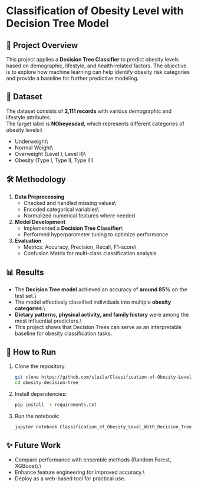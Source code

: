# Classification of Obesity Level with Decision Tree Model

## 📌 Project Overview

This project applies a **Decision Tree Classifier** to predict obesity
levels based on demographic, lifestyle, and health-related factors. The
objective is to explore how machine learning can help identify obesity
risk categories and provide a baseline for further predictive modeling.

## 📂 Dataset

The dataset consists of **2,111 records** with various demographic and
lifestyle attributes.\
The target label is **NObeyesdad**, which represents different
categories of obesity levels:\
- Underweight\
- Normal Weight\
- Overweight (Level I, Level II)\
- Obesity (Type I, Type II, Type III)

## 🛠 Methodology

1.  **Data Preprocessing**
    -   Checked and handled missing values\
    -   Encoded categorical variables\
    -   Normalized numerical features where needed
2.  **Model Development**
    -   Implemented a **Decision Tree Classifier**\
    -   Performed hyperparameter tuning to optimize performance
3.  **Evaluation**
    -   Metrics: Accuracy, Precision, Recall, F1-score\
    -   Confusion Matrix for multi-class classification analysis

## 📊 Results

-   The **Decision Tree model** achieved an accuracy of **around 85%**
    on the test set.\
-   The model effectively classified individuals into multiple **obesity
    categories**.\
-   **Dietary patterns, physical activity, and family history** were
    among the most influential predictors.\
-   This project shows that Decision Trees can serve as an interpretable
    baseline for obesity classification tasks.

## 🚀 How to Run

1.  Clone the repository:

    ``` bash
    git clone https://github.com/slaila/Classification-of-Obesity-Level-With-Decision-Tree-Model.git
    cd obesity-decision-tree
    ```

2.  Install dependencies:

    ``` bash
    pip install -r requirements.txt
    ```

3.  Run the notebook:

    ``` bash
    jupyter notebook Classification_of_Obesity_Level_With_Decision_Tree_Model.ipynb
    ```

## ✨ Future Work

-   Compare performance with ensemble methods (Random Forest, XGBoost).\
-   Enhance feature engineering for improved accuracy.\
-   Deploy as a web-based tool for practical use.
